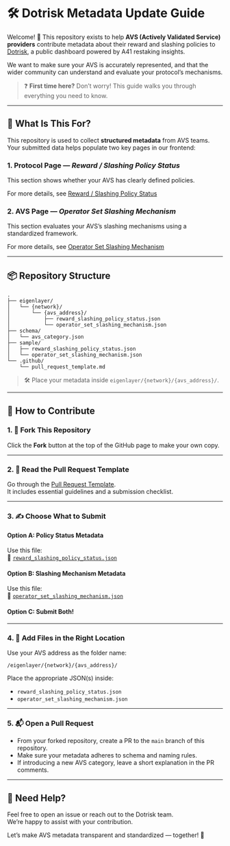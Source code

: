 # 🛠️ Dotrisk Metadata Update Guide

Welcome! 👋 This repository exists to help **AVS (Actively Validated Service) providers** contribute metadata about their reward and slashing policies to [Dotrisk](https://restaking-risk.vercel.app/), a public dashboard powered by A41 restaking insights.

We want to make sure your AVS is accurately represented, and that the wider community can understand and evaluate your protocol’s mechanisms.

> ❓ **First time here?** Don’t worry! This guide walks you through everything you need to know.

---

## 🧭 What Is This For?

This repository is used to collect **structured metadata** from AVS teams. Your submitted data helps populate two key pages in our frontend:

### 1. Protocol Page — *Reward / Slashing Policy Status*

This section shows whether your AVS has clearly defined policies.

For more details, see [Reward / Slashing Policy Status](https://narrow-cello-dab.notion.site/Protocol-AVS-Page-s-Data-Update-Guide-1dec62052b8e801d8f6afab80d1a5f0a#:~:text=3.1.%20Protocol%20Page%20%3E%20Reward%20/%20Slashing%20Policy%20Status%20(Open%20to%20All))

### 2.  AVS Page — *Operator Set Slashing Mechanism*

This section evaluates your AVS’s slashing mechanisms using a standardized framework.

For more details, see [Operator Set Slashing Mechanism](https://narrow-cello-dab.notion.site/Protocol-AVS-Page-s-Data-Update-Guide-1dec62052b8e801d8f6afab80d1a5f0a#:~:text=3.2.%20AVS%20Page%20%3E%20Operator%20Set%20Slashing%20Mechanism%20(Open%20to%20All))

---

## 📦 Repository Structure

```
.
├── eigenlayer/
│   └── {network}/
│       └── {avs_address}/
│           ├── reward_slashing_policy_status.json
│           └── operator_set_slashing_mechanism.json
├── schema/
│   └── avs_category.json
├── sample/
│   ├── reward_slashing_policy_status.json
│   └── operator_set_slashing_mechanism.json
└── .github/
    └── pull_request_template.md
```

> 🛠️ Place your metadata inside `eigenlayer/{network}/{avs_address}/`.

---

## 🚀 How to Contribute

### 1. 🍴 Fork This Repository

Click the **Fork** button at the top of the GitHub page to make your own copy.

---

### 2. 📖 Read the Pull Request Template

Go through the [Pull Request Template](.github/pull_request_template.md).  
It includes essential guidelines and a submission checklist.

---

### 3. ✍️ Choose What to Submit

#### Option A: Policy Status Metadata

Use this file:  
📄 [`reward_slashing_policy_status.json`](eigenlayer/sample/reward_slashing_policy_status.json)

#### Option B: Slashing Mechanism Metadata

Use this file:  
📄 [`operator_set_slashing_mechanism.json`](eigenlayer/sample/operator_set_slashing_mechanism.json)

#### Option C: Submit Both!


---

### 4. 📂 Add Files in the Right Location

Use your AVS address as the folder name:

```
/eigenlayer/{network}/{avs_address}/
```

Place the appropriate JSON(s) inside:
- `reward_slashing_policy_status.json`
- `operator_set_slashing_mechanism.json`

---

### 5. 📬 Open a Pull Request

- From your forked repository, create a PR to the `main` branch of this repository.
- Make sure your metadata adheres to schema and naming rules.
- If introducing a new AVS category, leave a short explanation in the PR comments.

---

## 🙋 Need Help?

Feel free to open an issue or reach out to the Dotrisk team.  
We’re happy to assist with your contribution.

Let’s make AVS metadata transparent and standardized — together! 🚀
